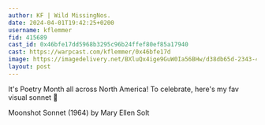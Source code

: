 ```yaml
---
author: KF | Wild MissingNos.
date: 2024-04-01T19:42:25+0200
username: kflemmer
fid: 415689
cast_id: 0x46bfe17dd5968b3295c96b24ffef80ef85a17940
cast: https://warpcast.com/kflemmer/0x46bfe17d
image: https://imagedelivery.net/BXluQx4ige9GuW0Ia56BHw/d38db65d-2343-4ec7-cfa6-ef3af5591000/original
layout: post
---
```

It's Poetry Month all across North America! To celebrate, here's my fav visual sonnet 🥳  
  
Moonshot Sonnet (1964) by Mary Ellen Solt  

<img src='https://imagedelivery.net/BXluQx4ige9GuW0Ia56BHw/d38db65d-2343-4ec7-cfa6-ef3af5591000/original' alt='' referrerpolicy='no-referrer'/>